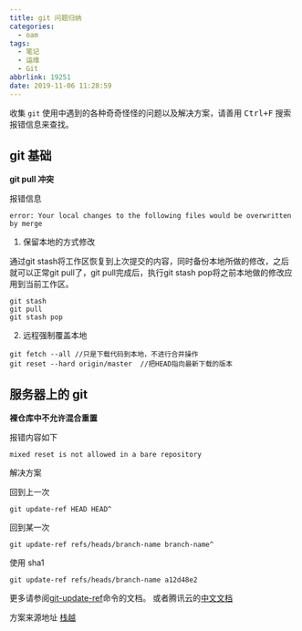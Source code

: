 ```yaml
---
title: git 问题归纳
categories:
  - oam
tags:
  - 笔记
  - 运维
  - Git
abbrlink: 19251
date: 2019-11-06 11:28:59
---
```




收集 `git` 使用中遇到的各种奇奇怪怪的问题以及解决方案，请善用 <kbd>Ctrl+F</kbd> 搜索报错信息来查找。



<!-- more -->



## git 基础

**git pull 冲突**

报错信息

```
error: Your local changes to the following files would be overwritten by merge
```



1. 保留本地的方式修改 

 通过git stash将工作区恢复到上次提交的内容，同时备份本地所做的修改，之后就可以正常git pull了，git pull完成后，执行git stash pop将之前本地做的修改应用到当前工作区。 

```
git stash
git pull
git stash pop
```



2. 远程强制覆盖本地

```
git fetch --all //只是下载代码到本地，不进行合并操作
git reset --hard origin/master  //把HEAD指向最新下载的版本
```





## 服务器上的 git



**裸仓库中不允许混合重置**

报错内容如下

```
mixed reset is not allowed in a bare repository
```

解决方案

回到上一次

```
git update-ref HEAD HEAD^
```

回到某一次

```
git update-ref refs/heads/branch-name branch-name^
```

使用 sha1

```
git update-ref refs/heads/branch-name a12d48e2
```



更多请参阅[git-update-ref](http://schacon.github.com/git/git-update-ref.html)命令的文档。 或者腾讯云的[中文文档](https://cloud.tencent.com/developer/section/1138785)

方案来源地址 [栈越](https://stackoverflow.com/questions/4624881/how-can-i-uncommit-the-last-commit-in-a-git-bare-repository)

